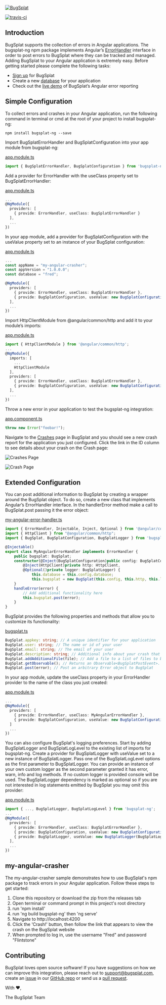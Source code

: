 [![BugSplat](https://s3.amazonaws.com/bugsplat-public/npm/header.png)](https://www.bugsplat.com)

[![travis-ci](https://travis-ci.org/BugSplat-Git/bugsplat-ng.svg?branch=master)](https://travis-ci.org/BugSplat-Git/bugsplat-ng)
## Introduction
BugSplat supports the collection of errors in Angular applications. The bugsplat-ng npm package implements Angular’s [ErrorHandler](https://angular.io/api/core/ErrorHandler) interface in order to post errors to BugSplat where they can be tracked and managed. Adding BugSplat to your Angular application is extremely easy. Before getting started please complete the following tasks:

* [Sign up](http://www.bugsplat.com/v2/sign-up) for BugSplat
* Create a new [database](https://app.bugsplat.com/v2/database) for your application
* Check out the [live demo](https://www.bugsplat.com/samples/my-angular-crasher) of BugSplat’s Angular error reporting

## Simple Configuration
To collect errors and crashes in your Angular application, run the following command in terminal or cmd at the root of your project to install bugsplat-ng:

```shell
npm install bugsplat-ng --save
```

Import BugSplatErrorHandler and BugSplatConfiguration into your app module from bugsplat-ng:

[app.module.ts](https://github.com/BugSplat-Git/bugsplat-ng/blob/master/src/app/app.module.ts)
```typescript
import { BugSplatErrorHandler, BugSplatConfiguration } from 'bugsplat-ng';
```

Add a provider for ErrorHandler with the useClass property set to BugSplatErrorHandler:

[app.module.ts](https://github.com/BugSplat-Git/bugsplat-ng/blob/master/src/app/app.module.ts)
```typescript
...
@NgModule({
  providers: [
    { provide: ErrorHandler, useClass: BugSplatErrorHandler }
  ],
  ...
})
```

In your app module, add a provider for BugSplatConfiguration with the useValue property set to an instance of your BugSplat configuration:

[app.module.ts](https://github.com/BugSplat-Git/bugsplat-ng/blob/master/src/app/app.module.ts)
```typescript
...
const appName = "my-angular-crasher";
const appVersion = "1.0.0.0";
const database = "fred";

@NgModule({
  providers: [
    { provide: ErrorHandler, useClass: BugSplatErrorHandler },
    { provide: BugSplatConfiguration, useValue: new BugSplatConfiguration(appName, appVersion, database) }
  ],
  ...
})
```

Import HttpClientModule from @angular/common/http and add it to your module’s imports:

[app.module.ts](https://github.com/BugSplat-Git/bugsplat-ng/blob/master/src/app/app.module.ts)
```typescript
import { HttpClientModule } from '@angular/common/http';
...
@NgModule({
  imports: [
    ...
    HttpClientModule
  ],
  providers: [
    { provide: ErrorHandler, useClass: BugSplatErrorHandler },
    { provide: BugSplatConfiguration, useValue: new BugSplatConfiguration(appName, appVersion, database) },
  ],
  ...
})
```

Throw a new error in your application to test the bugsplat-ng integration:

[app.component.ts](https://github.com/BugSplat-Git/bugsplat-ng/blob/master/src/app/app.component.ts)
```typescript
throw new Error("foobar!");
```

Navigate to the [Crashes](https://app.bugsplat.com/v2/crashes) page in BugSplat and you should see a new crash report for the application you just configured. Click the link in the ID column to see details about your crash on the Crash page:

![Crashes Page](https://s3.amazonaws.com/bugsplat-public/npm/bugsplat-ng/crashes-page.png)

![Crash Page](https://s3.amazonaws.com/bugsplat-public/npm/bugsplat-ng/crash-page.png)

## Extended Configuration
You can post additional information to BugSplat by creating a wrapper around the BugSplat object. To do so, create a new class that implements Angular’s ErrorHandler interface. In the handlerError method make a call to BugSplat.post passing it the error object:

[my-angular-error-handler.ts](https://github.com/BugSplat-Git/bugsplat-ng/blob/master/src/app/my-angular-error-handler.ts)
```typescript
import { ErrorHandler, Injectable, Inject, Optional } from '@angular/core';
import { HttpClient } from "@angular/common/http";
import { BugSplat, BugSplatConfiguration, BugSplatLogger } from 'bugsplat-ng';

@Injectable()
export class MyAngularErrorHandler implements ErrorHandler {
    public bugsplat: BugSplat;
    constructor(@Inject(BugSplatConfiguration)public config: BugSplatConfiguration,
        @Inject(HttpClient)private http: HttpClient,
        @Optional()private logger: BugSplatLogger) {
            this.database = this.config.database;
            this.bugsplat = new BugSplat(this.config, this.http, this.logger);
    }
    handleError(error) {
        // Add additional functionality here
        this.bugsplat.post(error);
    }
}
```

BugSplat provides the following properties and methods that allow you to customize its functionality:

[bugsplat.ts](https://github.com/BugSplat-Git/bugsplat-ng/blob/master/projects/bugsplat-ng/src/lib/bugsplat.ts)
```typescript
BugSplat.appkey: string; // A unique identifier for your application
BugSplat.user: string; // The name or id of your user
BugSplat.email: string; // The email of your user 
BugSplat.description: string; // Additional info about your crash that gets reset after every post
BugSplat.addAdditionalFile(file); // Add a file to a list of files to be uploaded at post time (total upload limit 2MB)
BugSplat.getObservable(); // Returns an Observable<BugSplatPostEvent>. Subscribing to this method will allow you to hook into the results of BugSplatPost events in your components. Make sure to unsubscribe in ngOnDestroy.
BugSplat.post(error); // Post an arbitrary Error object to BugSplat
```

In your app module, update the useClass property in your ErrorHandler provider to the name of the class you just created:

[app.module.ts](https://github.com/BugSplat-Git/bugsplat-ng/blob/master/src/app/app.module.ts)
```typescript
...
@NgModule({
  providers: [
    { provide: ErrorHandler, useClass: MyAngularErrorHandler },
    { provide: BugSplatConfiguration, useValue: new BugSplatConfiguration(appName, appVersion, database) },
  ]
  ...
})
```

You can also configure BugSplat's logging preferences. Start by adding BugSplatLogger and BugSplatLogLevel to the existing list of imports for bugsplat-ng. Create a provider for BugSplatLogger with useValue set to a new instance of BugSplatLogger. Pass one of the BugSplatLogLevel options as the first parameter to BugSplatLogger. You can provide an instance of your own custom logger as the second parameter granted it has error, warn, info and log methods. If no custom logger is provided console will be used. The BugSplatLogger dependency is marked as optional so if you are not interested in log statements emitted by BugSplat you may omit this provider:

[app.module.ts](https://github.com/BugSplat-Git/bugsplat-ng/blob/master/src/app/app.module.ts)
```typescript
import { ..., BugSplatLogger, BugSplatLogLevel } from 'bugsplat-ng';
...
@NgModule({
  providers: [
    { provide: ErrorHandler, useClass: BugSplatErrorHandler },
    { provide: BugSplatConfiguration, useValue: new BugSplatConfiguration(appName, appVersion, database) },
    { provide: BugSplatLogger, useValue: new BugSplatLogger(BugSplatLogLevel.Log) }
  ],
  ...
})
```

## my-angular-crasher

The my-angular-crasher sample demonstrates how to use BugSplat's npm package to track errors in your Angular application. Follow these steps to get started:

1. Clone this repository or download the zip from the releases tab
2. Open terminal or command prompt in this project's root directory
3. run 'npm install'
4. run 'ng build bugsplat-ng' then 'ng serve'
5. Navigate to http://localhost:4200
6. Click the 'Crash!' button, then follow the link that appears to view the crash on the BugSplat website
7. When prompted to log in, use the username "Fred" and password "Flintstone"

## Contributing
BugSplat loves open source software! If you have suggestions on how we can improve this integration, please reach out to support@bugsplat.com, create an [issue](https://github.com/BugSplat-Git/bugsplat-ng/issues) in our [GitHub repo](https://github.com/BugSplat-Git/bugsplat-ng) or send us a [pull request](https://github.com/BugSplat-Git/bugsplat-ng/pulls). 

With :heart:,

The BugSplat Team
